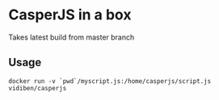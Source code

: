 # CasperJS in a box

Takes latest build from master branch

## Usage

    docker run -v ̀ pwd`/myscript.js:/home/casperjs/script.js vidiben/casperjs


